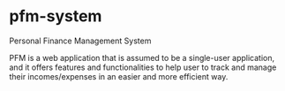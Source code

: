 # pfm-system
Personal Finance Management System

PFM is a web application that is assumed to be a single-user application, and it offers features and functionalities to help user to track and manage their incomes/expenses in an easier and more efficient way.  
